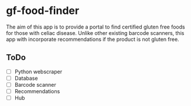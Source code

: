 # gf-food-finder
The aim of this app is to provide a portal to find certified gluten free foods for those with celiac disease. Unlike other existing barcode scanners, this app with incorporate recommendations if the product is not gluten free.

## ToDo
- [ ] Python webscraper
- [ ] Database
- [ ] Barcode scanner
- [ ] Recommendations
- [ ] Hub
